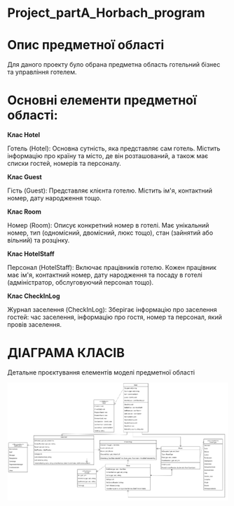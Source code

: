# Project_partA_Horbach_program

# Опис предметної області

Для даного проекту було обрана предметна область готельний бізнес та управління готелем.

# Основні елементи предметної області:

**Клас Hotel**

Готель (Hotel): Основна сутність, яка представляє сам готель. Містить інформацію про країну та місто, де він розташований, а також має списки гостей, номерів та персоналу.

**Клас Guest**

Гість (Guest): Представляє клієнта готелю. Містить ім'я, контактний номер, дату народження тощо.

**Клас Room**

Номер (Room): Описує конкретний номер в готелі. Має унікальний номер, тип (одномісний, двомісний, люкс тощо), стан (зайнятий або вільний) та розцінку.

**Клас HotelStaff**

Персонал (HotelStaff): Включає працівників готелю. Кожен працівник має ім'я, контактний номер, дату народження та посаду в готелі (адміністратор, обслуговуючий персонал тощо).

**Клас CheckInLog**

Журнал заселення (CheckInLog): Зберігає інформацію про заселення гостей: час заселення, інформацію про гостя, номер та персонал, який провів заселення.

# ДІАГРАМА КЛАСІВ

Детальне проєктування елементів моделі предметної області

![Діаграма класів](image.png)
